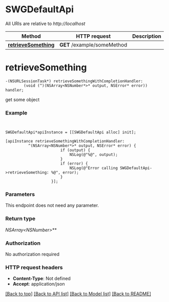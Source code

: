 # SWGDefaultApi

All URIs are relative to *http://localhost*

Method | HTTP request | Description
------------- | ------------- | -------------
[**retrieveSomething**](SWGDefaultApi.md#retrievesomething) | **GET** /example/someMethod | 


# **retrieveSomething**
```objc
-(NSURLSessionTask*) retrieveSomethingWithCompletionHandler: 
        (void (^)(NSArray<NSNumber*>* output, NSError* error)) handler;
```



get some object

### Example
```objc


SWGDefaultApi*apiInstance = [[SWGDefaultApi alloc] init];

[apiInstance retrieveSomethingWithCompletionHandler: 
          ^(NSArray<NSNumber*>* output, NSError* error) {
                        if (output) {
                            NSLog(@"%@", output);
                        }
                        if (error) {
                            NSLog(@"Error calling SWGDefaultApi->retrieveSomething: %@", error);
                        }
                    }];
```

### Parameters
This endpoint does not need any parameter.

### Return type

**NSArray<NSNumber*>***

### Authorization

No authorization required

### HTTP request headers

 - **Content-Type**: Not defined
 - **Accept**: application/json

[[Back to top]](#) [[Back to API list]](../README.md#documentation-for-api-endpoints) [[Back to Model list]](../README.md#documentation-for-models) [[Back to README]](../README.md)

